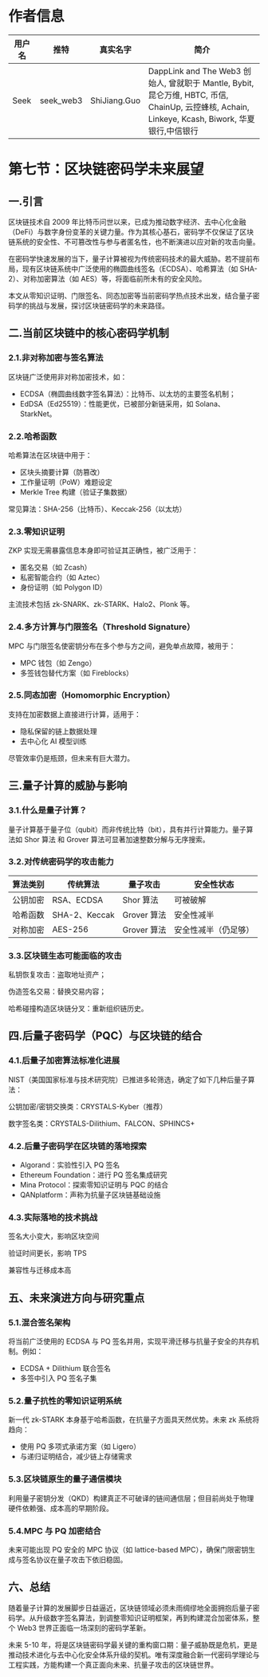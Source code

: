 # 作者信息

| 用户名 | 推特 | 真实名字 | 简介 |
|--------|---------|------|--------|
| Seek | seek_web3 | ShiJiang.Guo | DappLink and The Web3 创始人, 曾就职于 Mantle, Bybit, 昆仑万维, HBTC, 币信, ChainUp, 云控蜂核, Achain, Linkeye, Kcash, Biwork, 华夏银行,中信银行|

# 第七节：区块链密码学未来展望

## 一.引言

区块链技术自 2009 年比特币问世以来，已成为推动数字经济、去中心化金融（DeFi）与数字身份变革的关键力量。作为其核心基石，密码学不仅保证了区块链系统的安全性、不可篡改性与参与者匿名性，也不断演进以应对新的攻击向量。

在密码学快速发展的当下，量子计算被视为传统密码技术的最大威胁。若不提前布局，现有区块链系统中广泛使用的椭圆曲线签名（ECDSA）、哈希算法（如 SHA-2）、对称加密算法（如 AES）等，将面临前所未有的安全风险。

本文从零知识证明、门限签名、同态加密等当前密码学热点技术出发，结合量子密码学的挑战与发展，探讨区块链密码学的未来路径。

## 二.当前区块链中的核心密码学机制

### 2.1.非对称加密与签名算法

区块链广泛使用非对称加密技术，如：

- ECDSA（椭圆曲线数字签名算法）：比特币、以太坊的主要签名机制；
- EdDSA（Ed25519）：性能更优，已被部分新链采用，如 Solana、StarkNet。

### 2.2.哈希函数

哈希算法在区块链中用于：

- 区块头摘要计算（防篡改）
- 工作量证明（PoW）难题设定
- Merkle Tree 构建（验证子集数据）

常见算法：SHA-256（比特币）、Keccak-256（以太坊）

### 2.3.零知识证明

ZKP 实现无需暴露信息本身即可验证其正确性，被广泛用于：

- 匿名交易（如 Zcash）
- 私密智能合约（如 Aztec）
- 身份证明（如 Polygon ID）

主流技术包括 zk-SNARK、zk-STARK、Halo2、Plonk 等。

### 2.4.多方计算与门限签名（Threshold Signature）

MPC 与门限签名使密钥分布在多个参与方之间，避免单点故障，被用于：

- MPC 钱包（如 Zengo）
- 多签钱包替代方案（如 Fireblocks）

### 2.5.同态加密（Homomorphic Encryption）

支持在加密数据上直接进行计算，适用于：

- 隐私保留的链上数据处理
- 去中心化 AI 模型训练

尽管效率仍是瓶颈，但未来有巨大潜力。

## 三.量子计算的威胁与影响

### 3.1.什么是量子计算？

量子计算基于量子位（qubit）而非传统比特（bit），具有并行计算能力。量子算法如 Shor 算法 和 Grover 算法可显著加速整数分解与无序搜索。

### 3.2.对传统密码学的攻击能力

| 算法类别 | 传统算法       | 量子攻击    | 安全性状态         |
|----------|----------------|-------------|--------------------|
| 公钥加密 | RSA、ECDSA     | Shor 算法   | 可被破解           |
| 哈希函数 | SHA-2、Keccak  | Grover 算法 | 安全性减半         |
| 对称加密 | AES-256        | Grover 算法 | 安全性减半（仍足够） |

### 3.3.区块链生态可能面临的攻击

私钥恢复攻击：盗取地址资产；

伪造签名交易：替换交易内容；

哈希碰撞构造区块链分叉：重新组织链历史。

## 四.后量子密码学（PQC）与区块链的结合

### 4.1.后量子加密算法标准化进展

NIST（美国国家标准与技术研究院）已推进多轮筛选，确定了如下几种后量子算法：

公钥加密/密钥交换类：CRYSTALS-Kyber（推荐）

数字签名类：CRYSTALS-Dilithium、FALCON、SPHINCS+

### 4.2.后量子密码学在区块链的落地探索

- Algorand：实验性引入 PQ 签名
- Ethereum Foundation：进行 PQ 签名集成研究
- Mina Protocol：探索零知识证明与 PQC 的结合
- QANplatform：声称为抗量子区块链基础设施

### 4.3.实际落地的技术挑战

签名大小变大，影响区块空间

验证时间更长，影响 TPS

兼容性与迁移成本高

## 五、未来演进方向与研究重点

### 5.1.混合签名架构

将当前广泛使用的 ECDSA 与 PQ 签名并用，实现平滑迁移与抗量子安全的共存机制。例如：

- ECDSA + Dilithium 联合签名
- 多签中引入 PQ 签名子集

### 5.2.量子抗性的零知识证明系统

新一代 zk-STARK 本身基于哈希函数，在抗量子方面具天然优势。未来 zk 系统将趋向：

- 使用 PQ 多项式承诺方案（如 Ligero）
- 与递归证明结合，减少链上存储需求

### 5.3.区块链原生的量子通信模块

利用量子密钥分发（QKD）构建真正不可破译的链间通信层；但目前尚处于物理硬件依赖强、成本高的早期阶段。

### 5.4.MPC 与 PQ 加密结合

未来可能出现 PQ 安全的 MPC 协议（如 lattice-based MPC），确保门限密钥生成与签名协议在量子攻击下依旧稳固。

## 六、总结

随着量子计算的发展脚步日益逼近，区块链领域必须未雨绸缪地全面拥抱后量子密码学。从升级数字签名算法，到调整零知识证明框架，再到构建混合加密体系，整个 Web3 世界正面临一场深刻的密码学革新。

未来 5-10 年，将是区块链密码学最关键的重构窗口期：量子威胁既是危机，更是推动技术进化与去中心化安全体系升级的契机。唯有深度融合新一代密码学理论与工程实践，方能构建一个真正面向未来、抗量子攻击的区块链世界。

